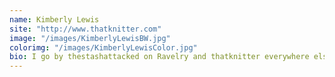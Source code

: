 ```yaml
---
name: Kimberly Lewis
site: "http://www.thatknitter.com"
image: "/images/KimberlyLewisBW.jpg"
colorimg: "/images/KimberlyLewisColor.jpg"
bio: I go by thestashattacked on Ravelry and thatknitter everywhere else. I'm a web developer and knitter who enjoys designing her own patterns, cat videos, and boxing.
---
```

